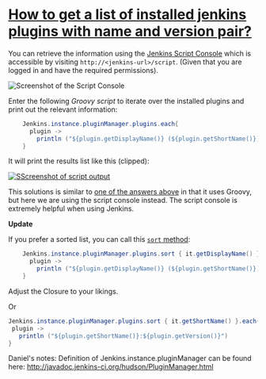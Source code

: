 # [How to get a list of installed jenkins plugins with name and version pair?](https://stackoverflow.com/questions/9815273/how-to-get-a-list-of-installed-jenkins-plugins-with-name-and-version-pair)


You can retrieve the information using the [Jenkins Script Console](https://wiki.jenkins-ci.org/display/JENKINS/Jenkins+Script+Console) which is accessible by visiting `http://<jenkins-url>/script`. (Given that you are logged in and have the required permissions).

![Screenshot of the Script Console](https://i.stack.imgur.com/fFt7w.png)

Enter the following _Groovy script_ to iterate over the installed plugins and print out the relevant information:

```java
    Jenkins.instance.pluginManager.plugins.each{
      plugin ->
        println ("${plugin.getDisplayName()} (${plugin.getShortName()}): ${plugin.getVersion()}")
    }
```

It will print the results list like this (clipped):

[![SScreenshot of script output](https://i.stack.imgur.com/Siql5.png)](https://i.stack.imgur.com/Siql5.png)

This solutions is similar to [one of the answers above](https://stackoverflow.com/a/9822818/1153530) in that it uses Groovy, but here we are using the script console instead. The script console is extremely helpful when using Jenkins.

 **Update**

If you prefer a sorted list, you can call this [`sort` method](http://docs.groovy-lang.org/latest/html/groovy-jdk/java/lang/Iterable.html#sort\(groovy.lang.Closure\)):

```java
    Jenkins.instance.pluginManager.plugins.sort { it.getDisplayName() }.each{
      plugin ->
        println ("${plugin.getDisplayName()} (${plugin.getShortName()}): ${plugin.getVersion()}")
    }
```

Adjust the Closure to your likings.

Or

```java
Jenkins.instance.pluginManager.plugins.sort { it.getShortName() }.each{
 plugin ->
   println ("${plugin.getShortName()}:${plugin.getVersion()}")
}
```

Daniel's notes: Definition of Jenkins.instance.pluginManager can be found here: <http://javadoc.jenkins-ci.org/hudson/PluginManager.html>
